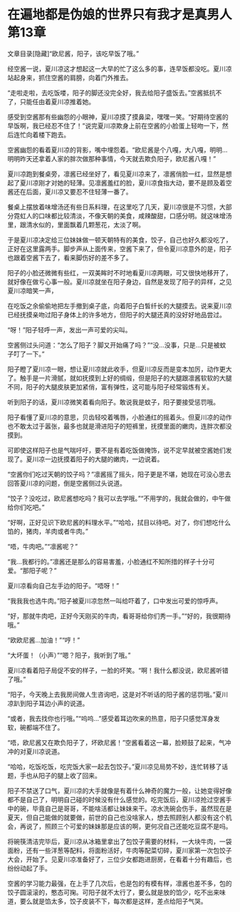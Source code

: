 # 在遍地都是伪娘的世界只有我才是真男人    第13章

文章目录[隐藏]“欧尼酱，阳子，该吃早饭了哦。”

经空酱一说，夏川凉这才想起这一大早的忙了这么多的事，连早饭都没吃。夏川凉站起身来，抓住空酱的肩膀，向着门外推去。

“走啦走啦，去吃饭喽，阳子的脚还没完全好，我去给阳子盛饭去。”空酱抵抗不了，只能任由着夏川凉推着她。

感受到空酱那有些幽怨的小眼神，夏川凉摸了摸鼻梁，嘿嘿一笑。“好期待空酱的早饭啊，我已经忍不住了！”说完夏川凉欺身上前在空酱的小脸蛋上轻吻一下，然后连忙向着楼下跑去。

空酱幽怨的看着夏川凉的背影，嘴中埋怨着。“欧尼酱是个八嘎，大八嘎，明明…明明昨天还拿着人家的胖次做那种事情，今天就去欺负阳子，欧尼酱八嘎！”

夏川凉跑到餐桌旁，凛酱已经坐好了，看见夏川凉来了，凛酱俏脸一红，显然是想起了夏川凉刚才对她的轻薄。见凛酱羞红的脸，夏川凉食指大动，要不是顾及着空酱还在后面，夏川凉又要忍不住轻薄一番了。

餐桌上摆放着味增汤还有些日系料理，在这里吃了几天，夏川凉很是不习惯，大部分霓虹人的口味都比较清淡，不像天朝的美食，咸辣酸甜，口感分明。就这味增汤里，跟清水似的，里面飘着几颗葱花，太淡了啊。

于是夏川凉决定给三位妹妹做一顿天朝特有的美食，饺子，自己也好久都没吃了，正好在这里露两手。脚步声从上面传来，空酱下来了，但令夏川凉意外的是，阳子也跟着空酱下去了，看来脚伤好的差不多了。

阳子的小脸还微微有些红，一双美眸时不时地看夏川凉两眼，可又很快地移开了，就好像在做亏心事一般。夏川凉就坐在阳子身边，自然是发现了阳子的异样，之见夏川凉暗笑一声，

在吃饭之余偷偷地把左手撤到桌子底，向着阳子白皙纤长的大腿摸去。说来夏川凉已经抚摸亲吻过阳子身体上的许多地方，但阳子的大腿还真的没好好地品尝过。

“呀！”阳子轻呼一声，发出一声可爱的尖叫。

空酱侧过头问道：“怎么了阳子？脚又开始痛了吗？”“没…没事，只是…只是被蚊子叮了一下。”

阳子瞪了夏川凉一眼，想让夏川凉就此收手，但夏川凉反而是变本加厉，动作更大了。触手是一片滑腻，就如抚摸到上好的绸缎，但是阳子的大腿跟凛酱软软的大腿不同，阳子的大腿皮肤更加紧俏，富有弹性，这可能与阳子经常锻炼有关。

听到阳子的话，夏川凉微笑着看向阳子。敢说我是蚊子，阳子要接受惩罚哦。

阳子看懂了夏川凉的意思，贝齿轻咬着嘴唇，小脸通红的摇着头。但夏川凉的动作也不敢太过于嚣张，最多也就是滑进阳子的短裤里，抚摸里面的嫩肉，连胖次都没摸到。

可即使这样阳子也是气喘吁吁，要不是有着吃饭做掩饰，说不定早就被空酱她们发现了。夏川凉一边抚摸着阳子的大腿的嫩肉，一边说着。

“空酱你们吃过天朝的饺子吗？”凛酱摇了摇头，阳子更是不堪，她现在可没心思去回答夏川凉的问题，倒是空酱侧过头说道。

“饺子？没吃过，欧尼酱想吃吗？我可以去学哦。”“不用学的，我就会做的，中午做给你们吃吧。”

“好啊，正好见识下欧尼酱的料理水平。”“哈哈，拭目以待吧。对了，你们想吃什么馅的，猪肉，羊肉或者牛肉。”

“唔，牛肉吧。”“凛酱呢？”

“我…我都行的。”凛酱还是那么的容易害羞，小脸通红不知所措的样子十分可爱。“那阳子呢？”

夏川凉看向自己左手边的阳子。“唔呀！”

“我我我也选牛肉。”阳子被夏川凉忽然一叫给吓着了，口中发出可爱的惊呼声。

“好，那就牛肉吧，正好今天刚买的牛肉，看哥哥给你们秀一手。”“好的，我很期待哦。”

“欧欧尼酱…加油！”“哼！”

“大坏蛋！（小声）”“嗯？阳子，我听到了哦。”

夏川凉看着阳子局促不安的样子，一脸的坏笑。“啊！我什么都没说，欧尼酱听错了哦。”

“阳子，今天晚上去我房间做人生咨询吧，这是对不听话的阳子酱的惩罚哦。”夏川凉趴到阳子耳边小声的说道。

“或者，我去找你也行哦。”“呜呜…”感受着耳边吹来的热意，阳子只感觉浑身发软，碗都端不住了。

“唔，欧尼酱又在欺负阳子了，坏欧尼酱！”空酱看着这一幕，脸颊鼓了起来，气冲冲的对夏川凉说道。

“哈哈，吃饭吃饭，吃完饭大家一起去包饺子。”夏川凉见局势不妙，连忙转移了话题，手也从阳子的腿上收了回来。

阳子不禁送了口气，夏川凉的大手就像是有着什么神奇的魔力一般，让她变得好像都不是自己了，明明自己碰的时候没有什么感觉的。吃完饭后，夏川凉抢过空酱手中的碗，毕竟自己是哥哥，不能啥活都让妹妹来干。凉水洗碗会伤手，虽然现在是夏天，但自己能做的就要做，前世的自己也没啥家人，想去照顾别人都没有这个机会，再说了，照顾三个可爱的妹妹那是应该的啊，更何况自己还能吃豆腐不是吗。

将碗筷清洁完毕后，夏川凉从冰箱里拿出了包饺子需要的材料，一大块牛肉，一袋面粉，还有一些洋葱等配料，将面粉活好，牛肉等配菜切碎，夏川家第一次包饺子大会，开始了。见夏川凉准备好了，三位少女都跑进厨房，在看着十分有趣后，也纷纷动起了手。

空酱的学习能力最强，在上手了几次后，也是包的有模有样，凛酱也差不多，包的饺子圆滚滚的，憨态可掬。可阳子就不太行了，要么就是放的馅少，吃不出来味道，要么就是馅太多，饺子皮装不下，每次都是这样，差点给阳子气哭。

